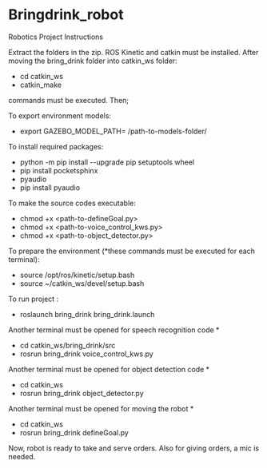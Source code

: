 # Bringdrink_robot
Robotics Project Instructions

Extract the folders in the zip.
ROS Kinetic and catkin must be installed. After moving the bring_drink folder into catkin_ws folder:

- cd catkin_ws
- catkin_make

commands must be executed. Then;

To export environment models:

- export GAZEBO_MODEL_PATH= /path-to-models-folder/

To install required packages:
- python -m pip install --upgrade pip setuptools wheel
- pip install pocketsphinx
- pyaudio
- pip install pyaudio

To make the source codes executable:

- chmod +x <path-to-defineGoal.py>
- chmod +x <path-to-voice_control_kws.py>
- chmod +x <path-to-object_detector.py>

To prepare the environment (*these commands must be executed for each terminal):

- source /opt/ros/kinetic/setup.bash
- source ~/catkin_ws/devel/setup.bash

To run project : 

- roslaunch bring_drink bring_drink.launch

Another terminal must be opened for speech recognition code *

- cd catkin_ws/bring_drink/src
- rosrun bring_drink voice_control_kws.py

Another terminal must be opened for object detection code *

- cd catkin_ws
- rosrun bring_drink object_detector.py

Another terminal must be opened for moving the robot *

- cd catkin_ws
- rosrun bring_drink defineGoal.py

Now, robot is ready to take and serve orders.
Also for giving orders, a mic is needed.
